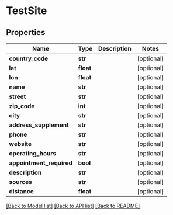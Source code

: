 # TestSite

## Properties
Name | Type | Description | Notes
------------ | ------------- | ------------- | -------------
**country_code** | **str** |  | [optional] 
**lat** | **float** |  | [optional] 
**lon** | **float** |  | [optional] 
**name** | **str** |  | [optional] 
**street** | **str** |  | [optional] 
**zip_code** | **int** |  | [optional] 
**city** | **str** |  | [optional] 
**address_supplement** | **str** |  | [optional] 
**phone** | **str** |  | [optional] 
**website** | **str** |  | [optional] 
**operating_hours** | **str** |  | [optional] 
**appointment_required** | **bool** |  | [optional] 
**description** | **str** |  | [optional] 
**sources** | **str** |  | [optional] 
**distance** | **float** |  | [optional] 

[[Back to Model list]](../README.md#documentation-for-models) [[Back to API list]](../README.md#documentation-for-api-endpoints) [[Back to README]](../README.md)



